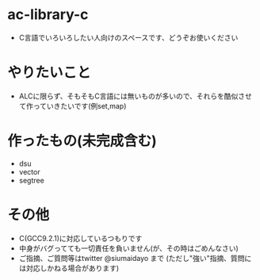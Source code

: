 # ac-library-c

- C言語でいろいろしたい人向けのスペースです、どうぞお使いください

# やりたいこと

- ALCに限らず、そもそもC言語には無いものが多いので、それらを酷似させて作っていきたいです(例set,map)

# 作ったもの(未完成含む)

- dsu
- vector
- segtree


# その他

- C(GCC9.2.1)に対応しているつもりです
- 中身がバグってても一切責任を負いません(が、その時はごめんなさい)
- ご指摘、ご質問等はtwitter @siumaidayo まで (ただし"強い"指摘、質問には対応しかねる場合があります)
